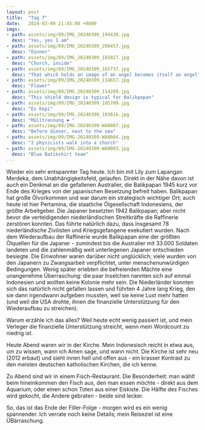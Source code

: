 ```yaml
---
layout: post
title:  "Tag 7"
date:   2024-03-09 21:45:00 +0800
imgs: 
- path: assets/img/09/IMG_20240309_194438.jpg
  desc: "Yes, yes I am"
- path: assets/img/09/IMG_20240309_200457.jpg
  desc: "Dinner"
- path: assets/img/09/IMG_20240309_185027.jpg
  desc: "Church, inside"
- path: assets/img/09/IMG_20240309_165737.jpg
  desc: "That which holds an image of an angel becomes itself an angel"
- path: assets/img/09/IMG_20240309_114657.jpg
  desc: "Flower"
- path: assets/img/09/IMG_20240309_114209.jpg
  desc: "This shield design is typical for Balikpapan"
- path: assets/img/09/IMG_20240309_105709.jpg
  desc: "Es Kopi"
- path: assets/img/09/IMG_20240309_103816.jpg
  desc: "Mülltrennung ❤️ "
- path: assets/img/09/IMG-20240309-WA0007.jpg
  desc: "Before dinner, next to the sea"
- path: assets/img/09/IMG-20240309-WA0004.jpg
  desc: "2 physicists walk into a church"
- path: assets/img/09/IMG-20240309-WA0003.jpg
  desc: "Blue Batikshirt team"
---
```


Wieder ein sehr entspannter Tag heute. Ich bin mit Lily zum Lapangan Merdeka, dem Unabhängigkeitsfeld, gelaufen. Direkt in der Nähe davon ist auch ein Denkmal an die gefallenen Australier, die Balikpapan 1945 kurz vor Ende des Krieges von der japanischen Besetzung befreit haben. Balikpapan hat große Ölvorkommen und war darum ein strategisch wichtiger Ort; auch heute ist hier Pertamina, die staatliche Ölgesellschaft Indonesiens, der größte Arbeitgeber.
Die Japaner besetzten 1942 Balikpapan; aber nicht bevor die verteidigenden niederländischen Streitkräfte die Raffinerie zerstören konnten. Das führte natürlich dazu, dass insgesamt 78  niederländische Zivilisten und Kriegsgefangene exekutiert wurden. Nach dem Wiederaufbau der Raffinerie wurde Balikpapan eine der größten Ölquellen für die Japaner - zumindest bis die Australier mit 33.000 Soldaten landeten und die zahlenmäßig weit unterlegenen Japaner entschieden besiegte.
Die Einwohner waren darüber nicht unglücklich; viele wurden von den Japanern zu Zwangsarbeit verpflichtet, unter menschenunwürdigen Bedingungen.
Wenig später erlebten die befreienden Mächte eine unangenehme Überraschung: die paar Inselchen nannten sich auf einmal Indonesien und wollten keine Kolonie mehr sein. Die Niederländer konnten sich das natürlich nicht gefallen lassen und führten 4 Jahre lang Krieg, den sie dann irgendwann aufgeben mussten, weil sie keine Lust mehr hatten (und weil die USA drohte, ihnen die finanzielle Unterstützung für den Wiederaufbau zu streichen).

Warum erzähle ich das alles? Weil heute echt wenig passiert ist, und mein Verleger die finanzielle Unterstützung streicht, wenn mein Wordcount zu niedrig ist.

Heute Abend waren wir in der Kirche. Mein Indonesisch reicht in etwa aus, um zu wissen, wann ich Amen sage, und wann nicht.
Die Kirche ist sehr neu (2012 erbaut) und sieht innen hell und offen aus - ein krasser Kontrast zu den meisten deutschen katholischen Kirchen, die ich kenne.

Zu Abend sind wir in einem Fisch-Restaurant. Die Besonderheit: man wählt beim hineinkommen den Fisch aus, den man essen möchte - direkt aus dem Aquarium, oder einen schon Toten aus einer Eiskiste. 
Die Hälfte des Fisches wird gekocht, die Andere gebraten - beide sind lecker.

So, das ist das Ende der Filler-Folge - morgen wird es ein wenig spannender. Ich verrate noch keine Details; mein Reiseziel ist eine ÜBärraschung.